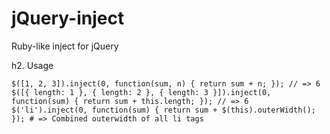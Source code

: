jQuery-inject
=============

Ruby-like inject for jQuery

h2. Usage

```jquery
$([1, 2, 3]).inject(0, function(sum, n) { return sum + n; }); // => 6
$([{ length: 1 }, { length: 2 }, { length: 3 }]).inject(0, function(sum) { return sum + this.length; }); // => 6
$('li').inject(0, function(sum) { return sum + $(this).outerWidth(); }); # => Combined outerwidth of all li tags
